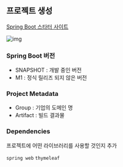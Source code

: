 ## 프로젝트 생성

[Spring Boot 스타터 사이트](https://start.spring.io/) 

![img](https://postfiles.pstatic.net/MjAyNDA4MDlfNDMg/MDAxNzIzMTg2NjQzMzM0._9ywVIhruyPWSzwr-WJw-su4QL_4GgnDhbRCSyrKIFUg.Symuc4gZ1LvPT1x_7JWxwOYY34hdT43Dr2wNLWsiS3wg.PNG/image.png?type=w966)


### Spring Boot 버전

- SNAPSHOT : 개발 중인 버전
- M1 : 정식 릴리즈 되지 않은 버전

### Project Metadata

- Group : 기업의 도메인 명
- Artifact : 빌드 결과물

### Dependencies

프로젝트에 어떤 라이브러리를 사용할 것인지 추가

`spring web` `thymeleaf`

